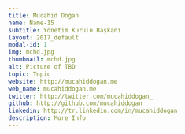 ```yaml
---
title: Mücahid Doğan
name: Name-15
subtitle: Yönetim Kurulu Başkanı
layout: 2017_default
modal-id: 1
img: mchd.jpg
thumbnail: mchd.jpg
alt: Picture of TBD
topic: Topic
website: http://mucahiddogan.me
web_name: mucahiddogan.me
twitter: http://twitter.com/mucahiddogan_
github: http://github.com/mucahiddogan
linkedin: http://tr.linkedin.com/in/mucahiddogan
description: More Info
---
```

